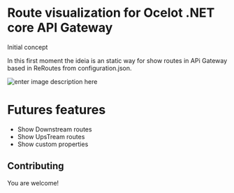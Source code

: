 # Route visualization for Ocelot .NET core API Gateway

Initial concept

In this first moment the ideia is an static way for show routes in APi Gateway based in ReRoutes from configuration.json.


![enter image description here](https://github.com/jefferson/route-graph-visualization/blob/master/RouteVisualization/wwwroot/images/concept.png?raw=true)

# Futures features

 - Show Downstream routes
 - Show UpsTream routes
 - Show custom properties

## Contributing

You are welcome!
